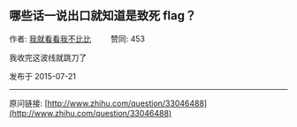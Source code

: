 ## 哪些话一说出口就知道是致死 flag？

作者: [我就看看我不比比](http://www.zhihu.com/people/song-kai-chun)&nbsp;&nbsp;&nbsp;&nbsp;&nbsp;&nbsp;&nbsp;&nbsp; 赞同: 453


我收完这波线就跳刀了



发布于 2015-07-21



---
原问链接: [http://www.zhihu.com/question/33046488](http://www.zhihu.com/question/33046488)